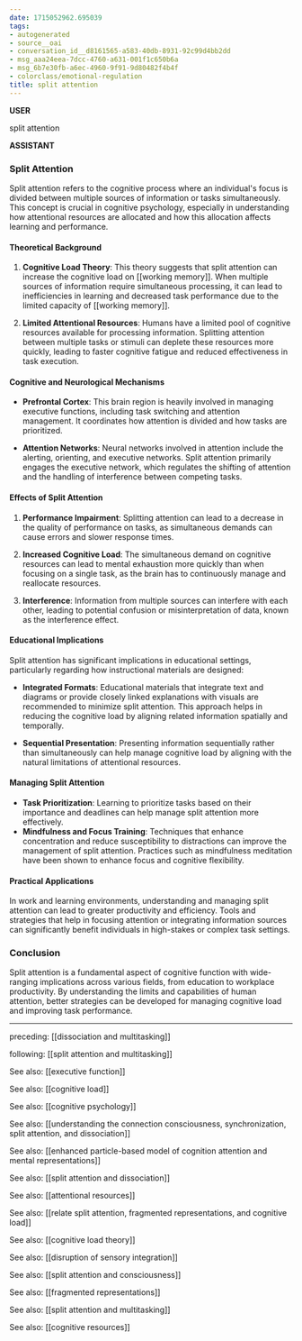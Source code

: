 ```yaml
---
date: 1715052962.695039
tags:
- autogenerated
- source__oai
- conversation_id__d8161565-a583-40db-8931-92c99d4bb2dd
- msg_aaa24eea-7dcc-4760-a631-001f1c650b6a
- msg_6b7e30fb-a6ec-4960-9f91-9d80482f4b4f
- colorclass/emotional-regulation
title: split attention
---
```


**USER**

split attention


**ASSISTANT**

### Split Attention

Split attention refers to the cognitive process where an individual's focus is divided between multiple sources of information or tasks simultaneously. This concept is crucial in cognitive psychology, especially in understanding how attentional resources are allocated and how this allocation affects learning and performance.

#### Theoretical Background

1. **Cognitive Load Theory**: This theory suggests that split attention can increase the cognitive load on [[working memory]]. When multiple sources of information require simultaneous processing, it can lead to inefficiencies in learning and decreased task performance due to the limited capacity of [[working memory]].

2. **Limited Attentional Resources**: Humans have a limited pool of cognitive resources available for processing information. Splitting attention between multiple tasks or stimuli can deplete these resources more quickly, leading to faster cognitive fatigue and reduced effectiveness in task execution.

#### Cognitive and Neurological Mechanisms

- **Prefrontal Cortex**: This brain region is heavily involved in managing executive functions, including task switching and attention management. It coordinates how attention is divided and how tasks are prioritized.

- **Attention Networks**: Neural networks involved in attention include the alerting, orienting, and executive networks. Split attention primarily engages the executive network, which regulates the shifting of attention and the handling of interference between competing tasks.

#### Effects of Split Attention

1. **Performance Impairment**: Splitting attention can lead to a decrease in the quality of performance on tasks, as simultaneous demands can cause errors and slower response times.

2. **Increased Cognitive Load**: The simultaneous demand on cognitive resources can lead to mental exhaustion more quickly than when focusing on a single task, as the brain has to continuously manage and reallocate resources.

3. **Interference**: Information from multiple sources can interfere with each other, leading to potential confusion or misinterpretation of data, known as the interference effect.

#### Educational Implications

Split attention has significant implications in educational settings, particularly regarding how instructional materials are designed:

- **Integrated Formats**: Educational materials that integrate text and diagrams or provide closely linked explanations with visuals are recommended to minimize split attention. This approach helps in reducing the cognitive load by aligning related information spatially and temporally.

- **Sequential Presentation**: Presenting information sequentially rather than simultaneously can help manage cognitive load by aligning with the natural limitations of attentional resources.

#### Managing Split Attention

- **Task Prioritization**: Learning to prioritize tasks based on their importance and deadlines can help manage split attention more effectively.
- **Mindfulness and Focus Training**: Techniques that enhance concentration and reduce susceptibility to distractions can improve the management of split attention. Practices such as mindfulness meditation have been shown to enhance focus and cognitive flexibility.

#### Practical Applications

In work and learning environments, understanding and managing split attention can lead to greater productivity and efficiency. Tools and strategies that help in focusing attention or integrating information sources can significantly benefit individuals in high-stakes or complex task settings.

### Conclusion

Split attention is a fundamental aspect of cognitive function with wide-ranging implications across various fields, from education to workplace productivity. By understanding the limits and capabilities of human attention, better strategies can be developed for managing cognitive load and improving task performance.


---

preceding: [[dissociation and multitasking]]  


following: [[split attention and multitasking]]

See also: [[executive function]]


See also: [[cognitive load]]


See also: [[cognitive psychology]]


See also: [[understanding the connection consciousness, synchronization, split attention, and dissociation]]


See also: [[enhanced particle-based model of cognition attention and mental representations]]


See also: [[split attention and dissociation]]


See also: [[attentional resources]]


See also: [[relate split attention, fragmented representations, and cognitive load]]


See also: [[cognitive load theory]]


See also: [[disruption of sensory integration]]


See also: [[split attention and consciousness]]


See also: [[fragmented representations]]


See also: [[split attention and multitasking]]


See also: [[cognitive resources]]
